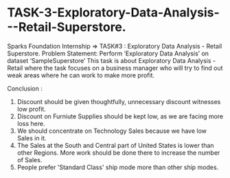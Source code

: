 # TASK-3-Exploratory-Data-Analysis---Retail-Superstore.
Sparks Foundation Internship => TASK#3 : Exploratory Data Analysis - Retail Superstore.
Problem Statement: Perform ‘Exploratory Data Analysis’ on dataset ‘SampleSuperstore’ This task is about Exploratory Data Analysis - Retail where the task focuses on a business manager who will try to find out weak areas where he can work to make more profit.

Conclusion :
1) Discount should be given thoughtfully, unnecessary discount witnesses low profit.
2) Discount on Furniute Supplies should be kept low, as we are facing more loss here.
3) We should concentrate on Technology Sales because we have low Sales in it.
4) The Sales at the South and Central part of United States is lower than other Regions. More work should be done there to increase the number of Sales.
5) People prefer 'Standard Class' ship mode more than other ship modes.
